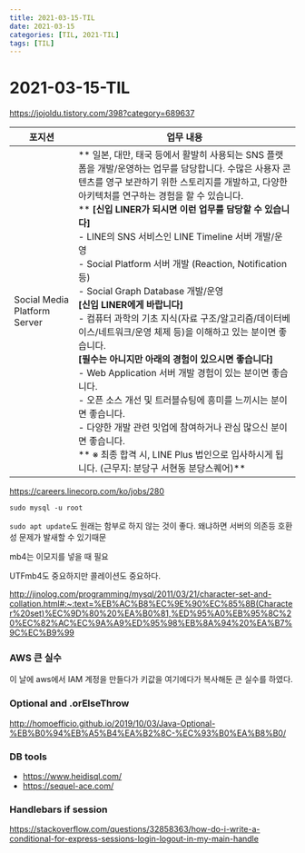 ```yaml
---
title: 2021-03-15-TIL
date: 2021-03-15
categories: [TIL, 2021-TIL]
tags: [TIL]
---
```


# 2021-03-15-TIL

https://jojoldu.tistory.com/398?category=689637

| 포지션                       | 업무 내용                                                    |
| ---------------------------- | ------------------------------------------------------------ |
| Social Media Platform Server | ** 일본, 대만, 태국 등에서 활발히 사용되는 SNS 플랫폼을 개발/운영하는 업무를 담당합니다. 수많은 사용자 콘텐츠를 영구 보관하기 위한 스토리지를 개발하고, 다양한 아키텍처를 연구하는 경험을 할 수 있습니다. <br />** **[신입 LINER가 되시면 이런 업무를 담당할 수 있습니다]**  <br />- LINE의 SNS 서비스인 LINE Timeline 서버 개발/운영  <br />- Social Platform 서버 개발 (Reaction, Notification 등)  <br />- Social Graph Database 개발/운영  <br />**[신입 LINER에게 바랍니다]**<br /> - 컴퓨터 과학의 기초 지식(자료 구조/알고리즘/데이터베이스/네트워크/운영 체제 등)을 이해하고 있는 분이면 좋습니다.  <br />**[필수는 아니지만 아래의 경험이 있으시면 좋습니다]**  <br />- Web Application 서버 개발 경험이 있는 분이면 좋습니다.  <br />- 오픈 소스 개선 및 트러블슈팅에 흥미를 느끼시는 분이면 좋습니다.  <br />- 다양한 개발 관련 밋업에 참여하거나 관심 많으신 분이면 좋습니다. <br />** ※ 최종 합격 시, LINE Plus 법인으로 입사하시게 됩니다. (근무지: 분당구 서현동 분당스퀘어)** |

https://careers.linecorp.com/ko/jobs/280

`sudo mysql -u root` 

`sudo apt update`도 원래는 함부로 하지 않는 것이 좋다. 왜냐하면 서버의 의존등 호환성 문제가 발새할 수 있기때문

mb4는 이모지를 넣을 때 필요

UTFmb4도 중요하지만 콜레이션도 중요하다.

http://jinolog.com/programming/mysql/2011/03/21/character-set-and-collation.html#:~:text=%EB%AC%B8%EC%9E%90%EC%85%8B(Character%20set)%EC%9D%80%20%EA%B0%81,%ED%95%A0%EB%95%8C%20%EC%82%AC%EC%9A%A9%ED%95%98%EB%8A%94%20%EA%B7%9C%EC%B9%99



### AWS 큰 실수

이 날에 aws에서 IAM 계정을 만들다가 키값을 여기에다가 복사해둔 큰 실수를 하였다.



### Optional and .orElseThrow

http://homoefficio.github.io/2019/10/03/Java-Optional-%EB%B0%94%EB%A5%B4%EA%B2%8C-%EC%93%B0%EA%B8%B0/

### DB tools

- https://www.heidisql.com/
- https://sequel-ace.com/

### Handlebars if session

https://stackoverflow.com/questions/32858363/how-do-i-write-a-conditional-for-express-sessions-login-logout-in-my-main-handle